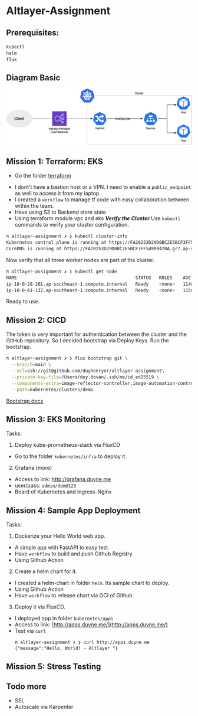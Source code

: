# Altlayer-Assignment

## Prerequisites:

```sh
kubectl
helm 
flux 
```
## Diagram Basic 
![Diagram](./images/diagram.png)

## Mission 1: Terraform: EKS
* Go the folder [terraform](../terraform/README.md)
- I dont't have a bastion host or a VPN. I need to enable a `public_endpoint` as well to access it from my laptop.
- I created a `workflow` to manage tf code with easy collaboration between within the team.
- Have using S3 to Backend store state
- Using terraform module vpc and eks 
***Verify the Cluster***
Use `kubectl` commands to verify your cluster configuration.
```sh
π altlayer-assignment ✗ ❯ kubectl cluster-info
Kubernetes control plane is running at https://FA20253D29D0BC2E5BCF3FF54999478A.gr7.ap-southeast-1.eks.amazonaws.com
CoreDNS is running at https://FA20253D29D0BC2E5BCF3FF54999478A.gr7.ap-southeast-1.eks.amazonaws.com/api/v1/namespaces/kube-system/services/kube-dns:dns/proxy
```
Now verify that all three worker nodes are part of the cluster.
```sh
π altlayer-assignment ✗ ❯ kubectl get node
NAME                                             STATUS   ROLES    AGE    VERSION
ip-10-0-28-201.ap-southeast-1.compute.internal   Ready    <none>   114m   v1.29.6-eks-1552ad0
ip-10-0-61-137.ap-southeast-1.compute.internal   Ready    <none>   115m   v1.29.6-eks-1552ad0
```
Ready to use.

## Mission 2: CICD
The token is very important for authentication between the cluster and the GitHub repository. 
So I decided bootstrap via Deploy Keys. 
Run the bootstrap.
```sh
π altlayer-assignment ✗ ❯ flux bootstrap git \
  --branch=main \
  --url=ssh://git@github.com/duyhenryer/altlayer-assignment\
  --private-key-file=/Users/duy.dovan/.ssh/me/id_ed25519 \
  --components-extra=image-reflector-controller,image-automation-controller \
  --path=kubernetes/clusters/demo
```

[Bootstrap docs](https://fluxcd.io/flux/installation/bootstrap/github/)
## Mission 3: EKS Monitoring
Tasks:
1. Deploy kube-prometheus-stack via FluxCD
  - Go to the folder `kubernetes/infra` to deploy it.
2. Grafana (more)
  - Access to link: [http://grafana.duyne.me ](http://grafana.duyne.me)
  - user/pass: `admin/dem@123`
  - Board of Kubernetes and Ingress-Nginx

## Mission 4: Sample App Deployment
Tasks:
1. Dockerize your Hello World web app.
  - A simple app with FastAPI to easy test.
  - Have `workflow` to build and push Github Registry
  - Using Github Action
2. Create a helm chart for it.
  - I created a helm-chart in folder `helm`. Its sample chart to deploy.
  - Using Github Action
  - Have `workflow` to release chart via OCI of Github
3. Deploy it via FluxCD.
  - I deployed app in folder `kubernetes/apps`
  - Access to link: [http://apps.duyne.me/](http://apps.duyne.me/)
  - Test via `curl`
    ```
    π altlayer-assignment ✗ ❯ curl http://apps.duyne.me
    {"message":"Hello, World! - Altlayer "}
    ```

## Mission 5: Stress Testing



## Todo more 
- SSL
- Autoscale via Karpenter